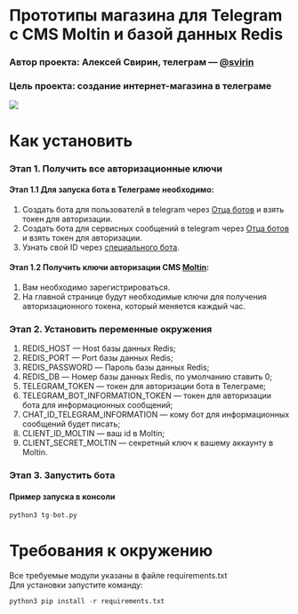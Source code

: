 # Прототипы магазина для Telegram с CMS Moltin и базой данных Redis
### Автор проекта: Алексей Свирин, телеграм — [@svirin](https://telegram.me/svirin)
### Цель проекта: создание интернет-магазина в телеграме

![](working_bot.gif)

# Как установить
### Этап 1. Получить все авторизационные ключи
#### Этап 1.1 Для запуска бота в Телеграме необходимо:
1) Создать бота для пользователй в telegram через [Отца ботов](https://telegram.me/BotFather) и взять токен для авторизации.
2) Создать бота для сервисных сообщений в telegram через [Отца ботов](https://telegram.me/BotFather) и взять токен для авторизации.
3) Узнать свой ID через [специального бота](https://telegram.me/userinfobot).

#### Этап 1.2 Получить ключи авторизации CMS [Moltin](https://www.moltin.com):
1) Вам необходимо зарегистрироваться.
2) На главной странице будут необходимые ключи для получения авторизационного токена, который меняется каждый час.

### Этап 2. Установить переменные окружения
1) REDIS_HOST — Host базы данных Redis;
2) REDIS_PORT — Port базы данных Redis;
3) REDIS_PASSWORD — Пароль базы данных Redis;
4) REDIS_DB — Номер базы данных Redis, по умолчанию ставить 0;
5) TELEGRAM_TOKEN — токен для авторизации бота в Телеграме;
6) TELEGRAM_BOT_INFORMATION_TOKEN — токен для авторизации бота для информационных сообщений;
7) CHAT_ID_TELEGRAM_INFORMATION — кому бот для информационных сообщений будет писать;
8) CLIENT_ID_MOLTIN — ваш id в Moltin;
9) CLIENT_SECRET_MOLTIN — секретный ключ к вашему аккаунту в Moltin.

### Этап 3. Запустить бота 
#### Пример запуска в консоли
```python
python3 tg-bot.py
```

# Требования к окружению
Все требуемые модули указаны в файле requirements.txt  
Для установки запустите команду:
```python
python3 pip install -r requirements.txt
```

